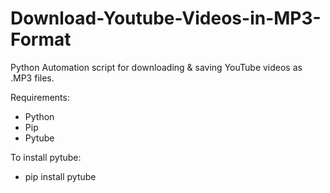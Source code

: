 # Download-Youtube-Videos-in-MP3-Format

Python Automation script for downloading & saving YouTube videos as .MP3 files. 

Requirements:
- Python
- Pip
- Pytube

To install pytube:
- pip install pytube
